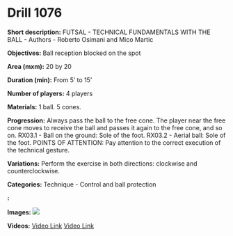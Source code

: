 # Drill 1076

**Short description:**
FUTSAL - TECHNICAL FUNDAMENTALS WITH THE BALL - Authors - Roberto Osimani and Mico Martic

**Objectives:**
Ball reception blocked on the spot

**Area (mxm):**
20 by 20

**Duration (min):**
From 5’ to 15’

**Number of players:**
4 players

**Materials:**
1 ball. 5 cones.

**Progression:**
Always pass the ball to the free cone. The player near the free cone moves to receive the ball and passes it again to the free cone, and so on. RX03.1 - Ball on the ground: Sole of the foot. RX03.2 - Aerial ball: Sole of the foot. POINTS OF ATTENTION: Pay attention to the correct execution of the technical gesture.

**Variations:**
Perform the exercise in both directions: clockwise and counterclockwise.

**Categories:**
Technique - Control and ball protection

**:**


**Images:**
![](https://www.coachingfutsal.com/\images\8641dd8770d914d729d205d2cc48990c9c66406552bfb3cc3ddd984f0865c26fb6255e286136dffe1a3a61def5ff62c57d9268cccbe78655a3f86bdec439d79752c1c9b375e22.jpg)

**Videos:**
[Video Link](https://www.youtube.com/embed/UdP-5X1yPMA)
[Video Link](https://www.youtube.com/embed/xkhBGKjqzy8)

